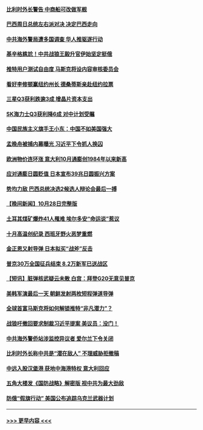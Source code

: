 #### [比利时外长警告 中商船可改做军舰](../pages/prog202/a103563022.md?t=10300250) 
#### [巴西周日总统左右派对决 决定巴西走向](../pages/prog202/a103562978.md?t=10300250) 
#### [中共海外警局遭多国调查 华人推驱逐行动](../pages/prog202/a103562976.md?t=10300250) 
#### [基辛格尴尬！中共战狼王毅升官伊始坚定挺俄](../pages/prog202/a103562896.md?t=10300250) 
#### [推特用户测试自由度 马斯克将设内容审核委员会](../pages/prog202/a103562901.md?t=10300250) 
#### [看好李修顿赢纽约州长 德桑蒂斯亲赴纽约拉票](../pages/prog202/a103562906.md?t=10300250) 
#### [三星Q3获利跌逾3成 增晶片资本支出](../pages/prog202/a103562838.md?t=10300250) 
#### [SK海力士Q3获利降6成 对中计划受瞩](../pages/prog202/a103562829.md?t=10300250) 
#### [中国民族主义旗手王小东：中国不如美国强大](../pages/prog202/a103562811.md?t=10300250) 
#### [孟晚舟被捕内幕曝光 习近平下令抓人换囚](../pages/prog202/a103562758.md?t=10300250) 
#### [欧洲物价连环涨 意大利10月通膨创1984年以来新高](../pages/prog202/a103562788.md?t=10300250) 
#### [应对通膨日圆贬值 日本宣布39兆日圆振兴方案](../pages/prog202/a103562739.md?t=10300250) 
#### [势均力敌 巴西总统决选2候选人辩论会最后一搏](../pages/prog202/a103562725.md?t=10300250) 
#### [【晚间新闻】10月28日完整版](../pages/prog202/a103562600.md?t=10300250) 
#### [土耳其煤矿爆炸41人罹难 埃尔多安“命运说”惹议](../pages/prog202/a103562687.md?t=10300250) 
#### [十月高温创纪录 西班牙野火恶梦重燃](../pages/prog202/a103562500.md?t=10300250) 
#### [金正恩又射导弹 日本拟买“战斧”反击](../pages/prog202/a103562506.md?t=10300250) 
#### [普京30万全国征兵结束 8.2万新军已送战区](../pages/prog202/a103562504.md?t=10300250) 
#### [【短讯】脏弹核武疑云未散 白宫：拜登G20无意见普京](../pages/prog202/a103562415.md?t=10300250) 
#### [美韩军演最后一天 朝鲜发射两枚短程弹道导弹](../pages/prog202/a103562419.md?t=10300250) 
#### [全球首富马斯克将如何解锁推特“非凡潜力”？](../pages/prog202/a103562216.md?t=10300250) 
#### [战狼吁撤回要求制裁习近平提案 美议员：没门！](../pages/prog202/a103562204.md?t=10300250) 
#### [中共海外警侨站涉监控异议者 爱尔兰下令关闭](../pages/prog202/a103562190.md?t=10300250) 
#### [比利时外长称中共是“潜在敌人” 不理威胁拒撤稿](../pages/prog202/a103562189.md?t=10300250) 
#### [中远入股汉堡港 获地中海港特权 意大利回应](../pages/prog202/a103562176.md?t=10300250) 
#### [五角大楼发《国防战略》解密版 视中共为最大劲敌](../pages/prog202/a103562155.md?t=10300250) 
#### [防俄“假旗行动” 美国公布追踪乌克兰武器计划](../pages/prog202/a103562108.md?t=10300250) 

----
#### [ >>> 更早内容 <<< ](../indexes/prog202-earlier.md)
